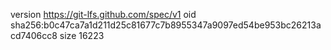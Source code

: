version https://git-lfs.github.com/spec/v1
oid sha256:b0c47ca7a1d211d25c81677c7b8955347a9097ed54be953bc26213acd7406cc8
size 16223
